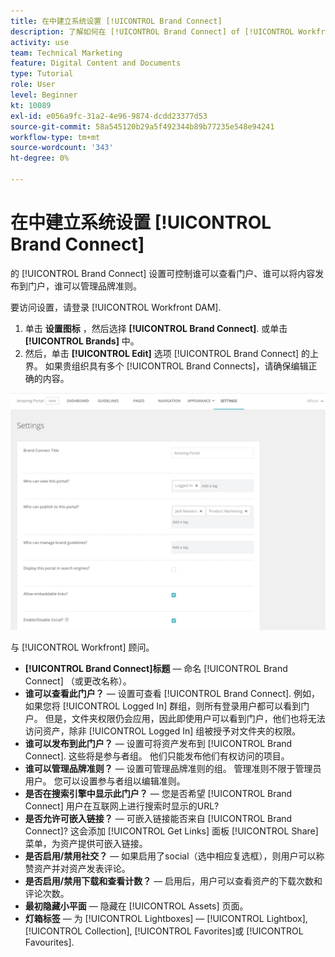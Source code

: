 ```yaml
---
title: 在中建立系统设置 [!UICONTROL Brand Connect]
description: 了解如何在 [!UICONTROL Brand Connect] of [!UICONTROL Workfront DAM].
activity: use
team: Technical Marketing
feature: Digital Content and Documents
type: Tutorial
role: User
level: Beginner
kt: 10089
exl-id: e056a9fc-31a2-4e96-9874-dcdd23377d53
source-git-commit: 58a545120b29a5f492344b89b77235e548e94241
workflow-type: tm+mt
source-wordcount: '343'
ht-degree: 0%

---
```


# 在中建立系统设置 [!UICONTROL Brand Connect]

的 [!UICONTROL Brand Connect] 设置可控制谁可以查看门户、谁可以将内容发布到门户，谁可以管理品牌准则。

要访问设置，请登录 [!UICONTROL Workfront DAM].

1. 单击 **设置图标** ，然后选择 **[!UICONTROL Brand Connect]**. 或单击 **[!UICONTROL Brands]** 中。
1. 然后，单击 **[!UICONTROL Edit]** 选项 [!UICONTROL Brand Connect] 的上界。 如果贵组织具有多个 [!UICONTROL Brand Connects]，请确保编辑正确的内容。

![Brand Connect设置面板的屏幕截图](assets/01-brand-portal-settings.png)

与 [!UICONTROL Workfront] 顾问。

* **[!UICONTROL Brand Connect]标题** — 命名 [!UICONTROL Brand Connect] （或更改名称）。
* **谁可以查看此门户？** — 设置可查看 [!UICONTROL Brand Connect]. 例如，如果您将 [!UICONTROL Logged In] 群组，则所有登录用户都可以看到门户。 但是，文件夹权限仍会应用，因此即使用户可以看到门户，他们也将无法访问资产，除非 [!UICONTROL Logged In] 组被授予对文件夹的权限。
* **谁可以发布到此门户？** — 设置可将资产发布到 [!UICONTROL Brand Connect]. 这些将是参与者组。 他们只能发布他们有权访问的项目。
* **谁可以管理品牌准则？** — 设置可管理品牌准则的组。 管理准则不限于管理员用户。 您可以设置参与者组以编辑准则。
* **是否在搜索引擎中显示此门户？** — 您是否希望 [!UICONTROL Brand Connect] 用户在互联网上进行搜索时显示的URL?
* **是否允许可嵌入链接？** — 可嵌入链接能否来自 [!UICONTROL Brand Connect]? 这会添加 [!UICONTROL Get Links] 面板 [!UICONTROL Share] 菜单，为资产提供可嵌入链接。
* **是否启用/禁用社交？** — 如果启用了social（选中相应复选框），则用户可以称赞资产并对资产发表评论。
* **是否启用/禁用下载和查看计数？** — 启用后，用户可以查看资产的下载次数和评论次数。
* **最初隐藏小平面** — 隐藏在 [!UICONTROL Assets] 页面。
* **灯箱标签** — 为 [!UICONTROL Lightboxes] — [!UICONTROL Lightbox], [!UICONTROL Collection], [!UICONTROL Favorites]或 [!UICONTROL Favourites].
